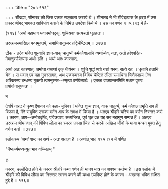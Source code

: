 +++
title = "२०५ ११६"

+++
श्रीब्रह्मा, श्रीनारद को जिस प्रकार सङ्कल्प कराये थे । श्रीनारद ने भी श्रीवेदव्यास के हृदय में उस प्रकार श्रीमद् भागवत आविर्भाव कराने के निमित्त उपदेश किये थे । उस का वर्णन १।५।१३ में है- 

(११६) "अथो महाभाग भवानमोघदृक्, शुचिश्रवाः सत्यरतो धृतव्रतः । 

उरुक्रमस्याखिल बन्धमुक्तये, समाधिनानुस्मर तद्विचेष्टितम् ॥ ३२७॥ 

टीक - तदेव भक्ति शून्यानि ज्ञान-वाक् चातुर्य्यं कर्मकौशलानि व्यर्थान्येव, यतः, अतो हरेश्वरित- मेवानुवर्णयेत्याह अथो-इति । अथो अतः कारणात्, 

अथो अतः कारणात्, अमोघा यथार्था दृक् धीर्यस्य । शुचि शुद्धं श्रवो यशो यस्य, सत्ये रतः । धृतानि व्रतानि येन । स भवान् एवं महा गुणस्तावत्, अथ उरुक्रमस्य विविधं चेष्टितं लीलां समाधिना चित्तैकाग्रय ेण अखिलस्य बन्धस्य मुक्तये त्वमनुस्मर--स्मृत्वा वर्णयेत्यर्थः । एतच्च वाक्यान्तरमिति मध्यम पुरुष प्रयोगोनानुपपन्नः । 

ण 

देवर्षि नारद ने कृष्ण द्वैपायन को कहा- मुनिवर ! भक्ति शून्य ज्ञान, वाक् चातुर्य्य, कर्म कौशल प्रभृति सब ही विफल हैं, मैंने सयुक्ति उसका वर्णन आप के समक्ष में किया है । अतएव श्रीहरि चरित्र का वर्णन निरन्तर करो । कारण, आप--अमोघदृष्टि, पवित्रयशाः सत्यभिरत, एवं घृत व्रत यह सब महागुण सम्पन्न हैं । अतएव उरुक्रम श्रीभगवान् की विविध लीला का स्मरण एकाग्र चित्त से करके अखिल जीवों के माया बन्धन मुक्त हेतु वर्णन करो ॥ ३२७॥ 

श्लोकस्थ 'अथ' शब्द का अर्थ - अतः अतएव है । अर्थात् भा० ११५।१२ में वर्णित 

"नैष्कर्म्यमप्यच्युत भाव वज्जितम् " 

ந் 

कारण, उल्लेखित होने के कारण श्रीहरि कथा वर्णन ही मानव मात्र का अवश्य कर्त्तव्य है । इस श्लोक में श्रीहरि की विविध लीला का निरन्तर स्मरण करने की कथा उपदिष्ट होने के कारण - अखण्डा भक्ति लक्षित हुई है ॥ ११६॥ 

